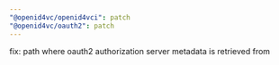 ```yaml
---
"@openid4vc/openid4vci": patch
"@openid4vc/oauth2": patch
---
```


fix: path where oauth2 authorization server metadata is retrieved from
